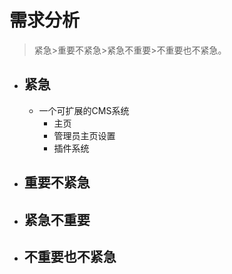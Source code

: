 # 需求分析
> 紧急>重要不紧急>紧急不重要>不重要也不紧急。

- ##  紧急
    - 一个可扩展的CMS系统
        - 主页
        - 管理员主页设置
        - 插件系统
- ##  重要不紧急

- ##  紧急不重要

- ##  不重要也不紧急